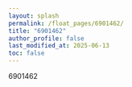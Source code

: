 ```yaml
---
layout: splash
permalink: /float_pages/6901462/
title: "6901462"
author_profile: false
last_modified_at: 2025-06-13
toc: false
---
```

 
6901462
